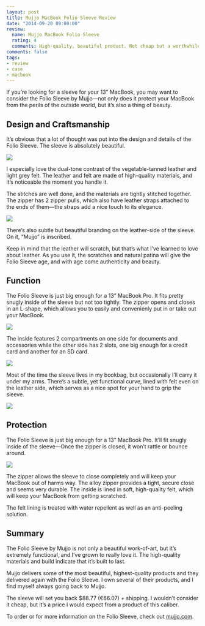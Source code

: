 ```yaml
---
layout: post
title: Mujjo MacBook Folio Sleeve Review
date: "2014-09-20 09:00:00"
review:
  name: Mujjo MacBook Folio Sleeve
  rating: 4
  comments: High-quality, beautiful product. Not cheap but a worthwhile investment.
comments: false
tags:
- review
- case
- macbook
---
```


If you’re looking for a sleeve for your 13” MacBook, you may want to consider the Folio Sleeve by Mujjo&mdash;not only does it protect your MacBook from the perils of the outside world, but it’s also a thing of beauty.

<!--more-->

## Design and Craftsmanship

It’s obvious that a lot of thought was put into the design and details of the Folio Sleeve. The sleeve is absolutely beautiful.

![](https://farm4.staticflickr.com/3880/15302224685_d8240fdf64_c.jpg)

I especially love the dual-tone contrast of the vegetable-tanned leather and light grey felt. The leather and felt are made of high-quality materials, and it’s noticeable the moment you handle it.

The stitches are well done, and the materials are tightly stitched together. The zipper has 2 zipper pulls, which also have leather straps attached to the ends of them&mdash;the straps add a nice touch to its elegance.

![](https://farm4.staticflickr.com/3906/15302223735_70d95a2bcb_c.jpg)

There’s also subtle but beautiful branding on the leather-side of the sleeve. On it, “Mujjo” is inscribed.

Keep in mind that the leather will scratch, but that’s what I’ve learned to love about leather. As you use it, the scratches and natural patina will give the Folio Sleeve age, and with age come authenticity and beauty.

## Function

The Folio Sleeve is just big enough for a 13” MacBook Pro. It fits pretty snugly inside of the sleeve but not too tightly. The zipper opens and closes in an L-shape, which allows you to easily and convenienly put in or take out your MacBook.

![](https://farm4.staticflickr.com/3887/15115502110_dd6a487a43_c.jpg)

The inside features 2 compartments on one side for documents and accessories while the other side has 2 slots, one big enough for a credit card and another for an SD card.

![](https://farm6.staticflickr.com/5585/15115658587_469dceaa26_c.jpg)

Most of the time the sleeve lives in my bookbag, but occasionally I’ll carry it under my arms. There’s a subtle, yet functional curve, lined with felt even on the leather side, which serves as a nice spot for your hand to grip the sleeve.

![](https://farm6.staticflickr.com/5583/15279165896_2069e1dc36_c.jpg)

## Protection

The Folio Sleeve is just big enough for a 13” MacBook Pro. It’ll fit snugly inside of the sleeve&mdash;Once the zipper is closed, it won’t rattle or bounce around.

![](https://farm6.staticflickr.com/5561/15279170256_1a148095d1_c.jpg)

The zipper allows the sleeve to close completely and will keep your MacBook out of harms way. The alloy zipper provides a tight, secure close and seems very durable. The inside is lined in soft, high-quality felt, which will keep your MacBook from getting scratched.

The felt lining is treated with water repellent as well as an anti-peeling solution.

## Summary

The Folio Sleeve by Mujjo is not only a beautiful work-of-art, but it’s extremely functional, and I’ve grown to really love it. The high-quality materials and build indicate that it’s built to last.

Mujjo delivers some of the most beautiful, highest-quality products and they delivered again with the Folio Sleeve. I own several of their products, and I find myself always going back to Mujjo.

The sleeve will set you back $88.77 (€66.07) + shipping. I wouldn’t consider it cheap, but it’s a price I would expect from a product of this caliber.

To order or for more information on the Folio Sleeve, check out <a href="http://www.mujjo.com/the-sleeves-collection/13-inch-MacBook-folio-sleeve-tan/?ref=jonsuh" target="_blank">mujjo.com</a>.